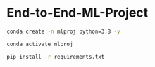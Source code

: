 # End-to-End-ML-Project

```bash
conda create -n mlproj python=3.8 -y
```
```bash
conda activate mlproj
```

```bash
pip install -r requirements.txt
```

```bash

```
